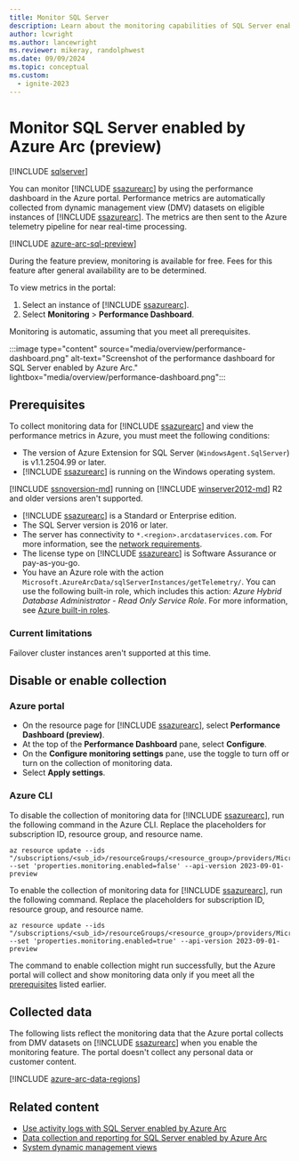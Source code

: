 ```yaml
---
title: Monitor SQL Server
description: Learn about the monitoring capabilities of SQL Server enabled by Azure Arc.
author: lcwright
ms.author: lancewright
ms.reviewer: mikeray, randolphwest
ms.date: 09/09/2024
ms.topic: conceptual
ms.custom:
  - ignite-2023
---
```


# Monitor SQL Server enabled by Azure Arc (preview)

[!INCLUDE [sqlserver](../../includes/applies-to-version/sqlserver.md)]

You can monitor [!INCLUDE [ssazurearc](../../includes/ssazurearc.md)] by using the performance dashboard in the Azure portal. Performance metrics are automatically collected from dynamic management view (DMV) datasets on eligible instances of [!INCLUDE [ssazurearc](../../includes/ssazurearc.md)]. The metrics are then sent to the Azure telemetry pipeline for near real-time processing.

[!INCLUDE [azure-arc-sql-preview](includes/azure-arc-sql-preview.md)]

During the feature preview, monitoring is available for free. Fees for this feature after general availability are to be determined.

To view metrics in the portal:

1. Select an instance of [!INCLUDE [ssazurearc](../../includes/ssazurearc.md)].
1. Select **Monitoring** > **Performance Dashboard**.

Monitoring is automatic, assuming that you meet all prerequisites.

:::image type="content" source="media/overview/performance-dashboard.png" alt-text="Screenshot of the performance dashboard for SQL Server enabled by Azure Arc." lightbox="media/overview/performance-dashboard.png":::

## Prerequisites

To collect monitoring data for [!INCLUDE [ssazurearc](../../includes/ssazurearc.md)] and view the performance metrics in Azure, you must meet the following conditions:

- The version of Azure Extension for SQL Server (`WindowsAgent.SqlServer`) is v1.1.2504.99 or later.
- [!INCLUDE [ssazurearc](../../includes/ssazurearc.md)] is running on the Windows operating system.

[!INCLUDE [ssnoversion-md](../../includes/ssnoversion-md.md)] running on [!INCLUDE [winserver2012-md](../../includes/winserver2012-md.md)] R2 and older versions aren't supported.

- [!INCLUDE [ssazurearc](../../includes/ssazurearc.md)] is a Standard or Enterprise edition.
- The SQL Server version is 2016 or later.
- The server has connectivity to `*.<region>.arcdataservices.com`. For more information, see the [network requirements](/azure/azure-arc/servers/network-requirements?tabs=azure-cloud).
- The license type on [!INCLUDE [ssazurearc](../../includes/ssazurearc.md)] is Software Assurance or pay-as-you-go.
- You have an Azure role with the action `Microsoft.AzureArcData/sqlServerInstances/getTelemetry/`. You can use the following built-in role, which includes this action: *Azure Hybrid Database Administrator - Read Only Service Role*. For more information, see [Azure built-in roles](/azure/role-based-access-control/built-in-roles).

### Current limitations

Failover cluster instances aren't supported at this time.

## Disable or enable collection

### Azure portal

- On the resource page for [!INCLUDE [ssazurearc](../../includes/ssazurearc.md)], select **Performance Dashboard (preview)**.
- At the top of the **Performance Dashboard** pane, select **Configure**.
- On the **Configure monitoring settings** pane, use the toggle to turn off or turn on the collection of monitoring data.
- Select **Apply settings**.

### Azure CLI

To disable the collection of monitoring data for [!INCLUDE [ssazurearc](../../includes/ssazurearc.md)], run the following command in the Azure CLI. Replace the placeholders for subscription ID, resource group, and resource name.

```azurecli
az resource update --ids "/subscriptions/<sub_id>/resourceGroups/<resource_group>/providers/Microsoft.AzureArcData/SqlServerInstances/<resource_name>" --set 'properties.monitoring.enabled=false' --api-version 2023-09-01-preview
```

To enable the collection of monitoring data for [!INCLUDE [ssazurearc](../../includes/ssazurearc.md)], run the following command. Replace the placeholders for subscription ID, resource group, and resource name.

```azurecli
az resource update --ids "/subscriptions/<sub_id>/resourceGroups/<resource_group>/providers/Microsoft.AzureArcData/SqlServerInstances/<resource_name>" --set 'properties.monitoring.enabled=true' --api-version 2023-09-01-preview
```

The command to enable collection might run successfully, but the Azure portal will collect and show monitoring data only if you meet all the [prerequisites](#prerequisites) listed earlier.

## Collected data

The following lists reflect the monitoring data that the Azure portal collects from DMV datasets on [!INCLUDE [ssazurearc](../../includes/ssazurearc.md)] when you enable the monitoring feature. The portal doesn't collect any personal data or customer content.

[!INCLUDE [azure-arc-data-regions](includes/dmv-collection.md)]

## Related content

- [Use activity logs with SQL Server enabled by Azure Arc](activity-logs.md)
- [Data collection and reporting for SQL Server enabled by Azure Arc](data-collection.md)
- [System dynamic management views](../../relational-databases/system-dynamic-management-views/system-dynamic-management-views.md)
